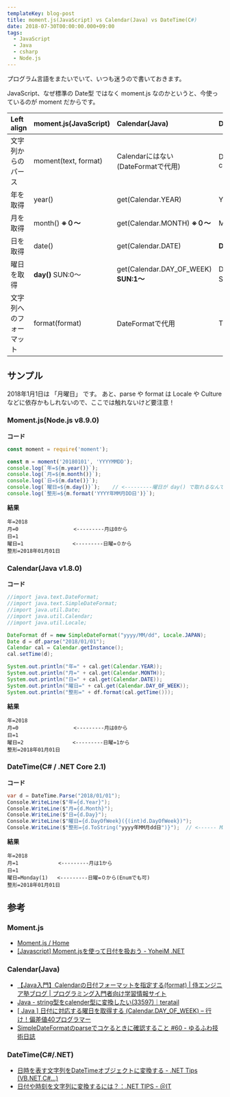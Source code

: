 ```yaml
---
templateKey: blog-post
title: moment.js(JavaScript) vs Calendar(Java) vs DateTime(C#)
date: 2018-07-30T00:00:00.000+09:00
tags:
  - JavaScript
  - Java
  - csharp
  - Node.js
---
```

プログラム言語をまたいでいて、いつも迷うので書いておきます。

<!--more-->
JavaScript、なぜ標準の Date型 ではなく moment.js なのかというと、今使っているのが moment だからです。

| Left align       |moment.js(JavaScript)            |Calendar(Java)              |DateTime(C#)       |
|:-----------------|:-----------------------------|:---------------------------|:------------------|
| 文字列からのパース   |moment(text, format)          |Calendarにはない(DateFormatで代用)|DateTime.Parse(text, culture)   |
| 年を取得           |year()                        |get(Calendar.YEAR)          |Year               |
| 月を取得           |month() **※０〜**              |get(Calendar.MONTH) **※０〜** |Month **※1〜**     |
| 日を取得           |date()                        |get(Calendar.DATE)          |**Day**               |
| 曜日を取得         |**day()** SUN:0〜              |get(Calendar.DAY_OF_WEEK) **SUN:1〜**|DayOfWeek         SUN:0〜|
| 文字列へのフォーマット |format(format)                 |DateFormatで代用            |ToString(format)          |


## サンプル

2018年1月1日は 「月曜日」 です。
あと、parse や format は Locale や Culture などに依存かもしれないので、ここでは触れないけど要注意！

### Moment.js(Node.js v8.9.0)

**コード**

```javascript
const moment = require('moment');

const m = moment('20180101', 'YYYYMMDD');
console.log(`年=${m.year()}`);
console.log(`月=${m.month()}`);
console.log(`日=${m.date()}`);
console.log(`曜日=${m.day()}`);    // <---------曜日が day() で取れるなんて、わかるわけ…
console.log(`整形=${m.format('YYYY年MM月DD日')}`);
```

**結果**

```
年=2018
月=0                  <---------月は0から
日=1
曜日=1                <---------日曜=０から
整形=2018年01月01日
```

### Calendar(Java v1.8.0)

**コード**

```java
//import java.text.DateFormat;
//import java.text.SimpleDateFormat;
//import java.util.Date;
//import java.util.Calendar;
//import java.util.Locale;

DateFormat df = new SimpleDateFormat("yyyy/MM/dd", Locale.JAPAN);
Date d = df.parse("2018/01/01");
Calendar cal = Calendar.getInstance();
cal.setTime(d);

System.out.println("年=" + cal.get(Calendar.YEAR));
System.out.println("月=" + cal.get(Calendar.MONTH));
System.out.println("日=" + cal.get(Calendar.DATE));
System.out.println("曜日=" + cal.get(Calendar.DAY_OF_WEEK));
System.out.println("整形=" + df.format(cal.getTime()));
```

**結果**

```
年=2018
月=0                  <---------月は0から
日=1
曜日=2                <---------日曜=1から
整形=2018年01月01日
```

### DateTime(C# / .NET Core 2.1)

**コード**

```csharp
var d = DateTime.Parse("2018/01/01");
Console.WriteLine($"年={d.Year}");
Console.WriteLine($"月={d.Month}");
Console.WriteLine($"日={d.Day}");
Console.WriteLine($"曜日={d.DayOfWeek}({(int)d.DayOfWeek})");
Console.WriteLine($"整形={d.ToString("yyyy年MM月dd日")}");  // <------ MM だけ大文字だ
```

**結果**

```
年=2018
月=1             <---------月は1から
日=1
曜日=Monday(1)   <---------日曜=０から(Enumでも可)
整形=2018年01月01日
```

## 参考

### Moment.js

* [Moment.js / Home](https://momentjs.com/)
* [[Javascript] Moment.jsを使って日付を扱おう - YoheiM .NET](https://www.yoheim.net/blog.php?q=20180201)

### Calendar(Java)

* [【Java入門】Calendarの日付フォーマットを指定する(format) | 侍エンジニア塾ブログ | プログラミング入門者向け学習情報サイト](https://www.sejuku.net/blog/20325)
* [Java - string型をcalender型に変換したい(33597)｜teratail](https://teratail.com/questions/33597)
* [[ Java ] 日付に対応する曜日を取得する (Calendar.DAY_OF_WEEK) – 行け！偏差値40プログラマー](http://hensa40.cutegirl.jp/archives/5373)
* [SimpleDateFormatのparseでコケるときに確認すること #60 - ゆるふわ技術日誌](https://yurufuwa-tech.hatenablog.com/entry/2017/07/13/222455)

### DateTime(C#/.NET)

* [日時を表す文字列をDateTimeオブジェクトに変換する - .NET Tips (VB.NET,C#...)](https://dobon.net/vb/dotnet/string/datetimeparse.html#section1)
* [日付や時刻を文字列に変換するには？：.NET TIPS - ＠IT](http://www.atmarkit.co.jp/ait/articles/0408/27/news104.html)
